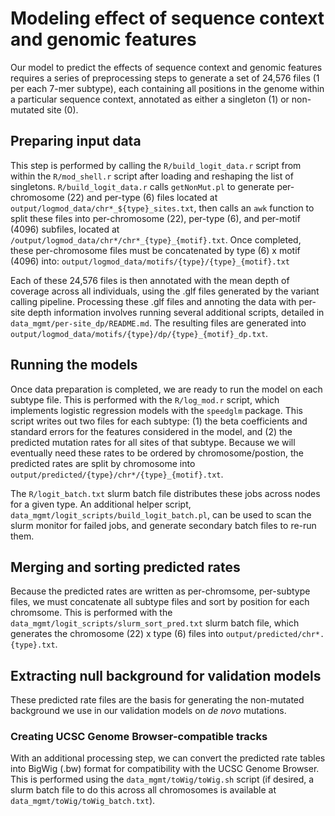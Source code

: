 # Modeling effect of sequence context and genomic features

Our model to predict the effects of sequence context and genomic features requires a series of preprocessing steps to generate a set of 24,576 files (1 per each 7-mer subtype), each containing all positions in the genome within a particular sequence context, annotated as either a singleton (1) or non-mutated site (0).

## Preparing input data
This step is performed by calling the `R/build_logit_data.r` script from within the `R/mod_shell.r` script after loading and reshaping the list of singletons. `R/build_logit_data.r` calls `getNonMut.pl` to generate per-chromosome (22) and per-type (6) files located at `output/logmod_data/chr*_${type}_sites.txt`, then calls an `awk` function to split these files into per-chromosome (22), per-type (6), and per-motif (4096) subfiles, located at `/output/logmod_data/chr*/chr*_{type}_{motif}.txt`. Once completed, these per-chromosome files must be concatenated by type (6) x motif (4096) into: `output/logmod_data/motifs/{type}/{type}_{motif}.txt`

Each of these 24,576 files is then annotated with the mean depth of coverage across all individuals, using the .glf files generated by the variant calling pipeline. Processing these .glf files and annoting the data with per-site depth information involves running several additional scripts, detailed in `data_mgmt/per-site_dp/README.md`. The resulting files are generated into `output/logmod_data/motifs/{type}/dp/{type}_{motif}_dp.txt`.

## Running the models
Once data preparation is completed, we are ready to run the model on each subtype file. This is performed with the `R/log_mod.r` script, which implements logistic regression models with the `speedglm` package. This script writes out two files for each subtype: (1) the beta coefficients and standard errors for the features considered in the model, and (2) the predicted mutation rates for all sites of that subtype. Because we will eventually need these rates to be ordered by chromosome/postion, the predicted rates are split by chromosome into `output/predicted/{type}/chr*/{type}_{motif}.txt`.

The `R/logit_batch.txt` slurm batch file distributes these jobs across nodes for a given type. An additional helper script, `data_mgmt/logit_scripts/build_logit_batch.pl`, can be used to scan the slurm monitor for failed jobs, and generate secondary batch files to re-run them.

## Merging and sorting predicted rates
Because the predicted rates are written as per-chromsome, per-subtype files, we must concatenate all subtype files and sort by position for each chromsome. This is performed with the `data_mgmt/logit_scripts/slurm_sort_pred.txt` slurm batch file, which generates the chromosome (22) x type (6) files into `output/predicted/chr*.{type}.txt`.

## Extracting null background for validation models
These predicted rate files are the basis for generating the non-mutated background we use in our validation models on *de novo* mutations.

### Creating UCSC Genome Browser-compatible tracks
With an additional processing step, we can convert the predicted rate tables into BigWig (.bw) format for compatibility with the UCSC Genome Browser. This is performed using the `data_mgmt/toWig/toWig.sh` script (if desired, a slurm batch file to do this across all chromosomes is available at  `data_mgmt/toWig/toWig_batch.txt`).
